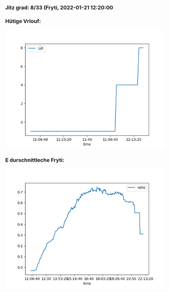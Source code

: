 ### Jitz grad: 8/33 (Fryti, 2022-01-21 12:20:00

### Hütige Vrlouf:
![Graph](Today.png)

### E durschnittleche Fryti:
![Graph](Fryti.png)